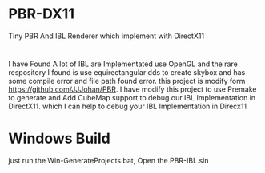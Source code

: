 # PBR-DX11
Tiny PBR And IBL Renderer which implement with DirectX11
# 
I have Found A lot of IBL are Implementated use OpenGL and the rare respository I found is use equirectangular dds to create skybox and has some compile error and file path found error.
this project is modify form https://github.com/JJJohan/PBR.
I have modify this project to use Premake to generate and Add CubeMap support to debug our IBL Implementation in DirectX11. which I can help to debug your IBL Implementation in Direcx11

# Windows Build
just run the Win-GenerateProjects.bat, Open the PBR-IBL.sln
